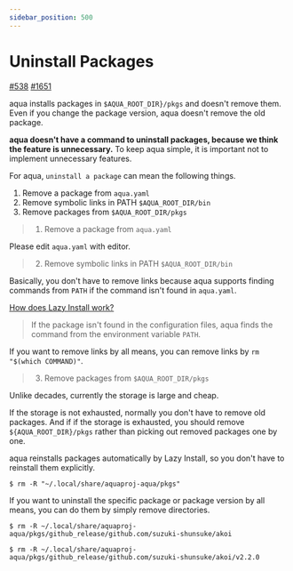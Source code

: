 ```yaml
---
sidebar_position: 500
---
```


# Uninstall Packages

[#538](https://github.com/aquaproj/aqua/issues/538) [#1651](https://github.com/orgs/aquaproj/discussions/1651)

aqua installs packages in `$AQUA_ROOT_DIR}/pkgs` and doesn't remove them.
Even if you change the package version, aqua doesn't remove the old package.

**aqua doesn't have a command to uninstall packages, because we think the feature is unnecessary.**
To keep aqua simple, it is important not to implement unnecessary features.

For aqua, `uninstall a package` can mean the following things.

1. Remove a package from `aqua.yaml`
1. Remove symbolic links in PATH `$AQUA_ROOT_DIR/bin`
1. Remove packages from `$AQUA_ROOT_DIR/pkgs`

> 1. Remove a package from `aqua.yaml`

Please edit `aqua.yaml` with editor.

> 2. Remove symbolic links in PATH `$AQUA_ROOT_DIR/bin`

Basically, you don't have to remove links because aqua supports finding commands from `PATH` if the command isn't found in `aqua.yaml`.

[How does Lazy Install work?](lazy-install.md)

> If the package isn't found in the configuration files,
> aqua finds the command from the environment variable `PATH`.

If you want to remove links by all means, you can remove links by `rm "$(which COMMAND)"`.

> 3. Remove packages from `$AQUA_ROOT_DIR/pkgs`

Unlike decades, currently the storage is large and cheap.

If the storage is not exhausted, normally you don't have to remove old packages.
And if if the storage is exhausted, you should remove `${AQUA_ROOT_DIR}/pkgs` rather than picking out removed packages one by one.

aqua reinstalls packages automatically by Lazy Install, so you don't have to reinstall them explicitly.

```console
$ rm -R "~/.local/share/aquaproj-aqua/pkgs"
```

If you want to uninstall the specific package or package version by all means, you can do them by simply remove directories.

```console
$ rm -R ~/.local/share/aquaproj-aqua/pkgs/github_release/github.com/suzuki-shunsuke/akoi
```

```console
$ rm -R ~/.local/share/aquaproj-aqua/pkgs/github_release/github.com/suzuki-shunsuke/akoi/v2.2.0
```
